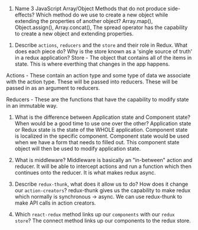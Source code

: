 1.  Name 3 JavaScript Array/Object Methods that do not produce side-effects? Which method do we use to create a new object while extending the properties of another object?
    Array.map(), Object.assign(), Array.concat(),
    The spread operator has the capability to create a new object and extending properties.

1)  Describe `actions`, `reducers` and the `store` and their role in Redux. What does each piece do? Why is the store known as a 'single source of truth' in a redux application?
    Store - The object that contains all of the items in state. This is where everthing that changes in the app happens.

Actions - These contain an action type and some type of data we associate with the action type. These will be passed into reducers. These will be passed in as an argument to reducers.

Reducers - These are the functions that have the capability to modify state in an immutable way.

1.  What is the difference between Application state and Component state? When would be a good time to use one over the other?
    Application state or Redux state is the state of the WHOLE application. Component state is localized in the specific component. Component state would be used when we have a form that needs to filled out. This component state object will then be used to modify application state.

1.  What is middleware?
    Middleware is basically an "in-between" action and reducer. It will be able to intercept actions and run a function which then continues onto the reducer. It is what makes redux async.

1.  Describe `redux-thunk`, what does it allow us to do? How does it change our `action-creators`?
    redux-thunk gives us the capability to make redux which normally is synchronous -> async. We can use redux-thunk to make API calls in action creators.

1.  Which `react-redux` method links up our `components` with our `redux store`?
    The connect method links up our components to the redux store.
